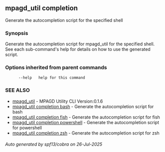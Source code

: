 ## mpagd_util completion

Generate the autocompletion script for the specified shell

### Synopsis

Generate the autocompletion script for mpagd_util for the specified shell.
See each sub-command's help for details on how to use the generated script.


### Options inherited from parent commands

```
      --help   help for this command
```

### SEE ALSO

* [mpagd_util](mpagd_util.md)	 - MPAGD Utility CLI Version:0.1.6
* [mpagd_util completion bash](mpagd_util_completion_bash.md)	 - Generate the autocompletion script for bash
* [mpagd_util completion fish](mpagd_util_completion_fish.md)	 - Generate the autocompletion script for fish
* [mpagd_util completion powershell](mpagd_util_completion_powershell.md)	 - Generate the autocompletion script for powershell
* [mpagd_util completion zsh](mpagd_util_completion_zsh.md)	 - Generate the autocompletion script for zsh

###### Auto generated by spf13/cobra on 26-Jul-2025
